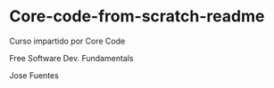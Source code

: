 # Core-code-from-scratch-readme
Curso impartido por Core Code

Free Software Dev. Fundamentals

  Jose Fuentes

